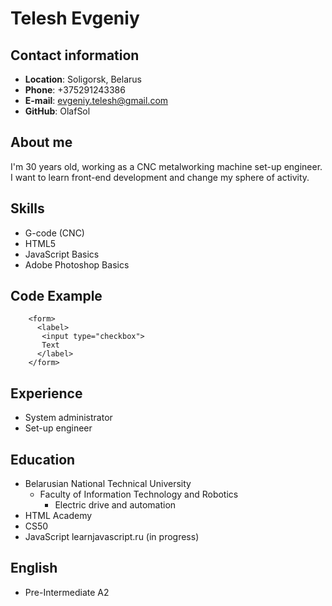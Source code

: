 # Telesh Evgeniy #
## Contact information ##
* **Location**: Soligorsk, Belarus
* **Phone**: +375291243386
* **E-mail**: evgeniy.telesh@gmail.com
* **GitHub**: OlafSol
## About me ##
I'm 30 years old, working as a CNC metalworking machine set-up engineer. I want to learn front-end development and change my sphere of activity.
## Skills ##
* G-code (CNC)
* HTML5
* JavaScript Basics
* Adobe Photoshop Basics
## Code Example ##
```
    <form>
      <label>
       <input type="checkbox">
       Text
      </label>
    </form>
```    
## Experience ##
* System administrator
* Set-up engineer
## Education ##
* Belarusian National Technical University
  * Faculty of Information Technology and Robotics
    * Electric drive and automation
* HTML Academy
* CS50
* JavaScript learnjavascript.ru (in progress)
## English ##
* Pre-Intermediate A2